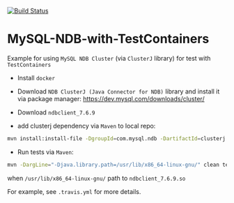 [![Build Status](https://travis-ci.com/eaxdev/MySQL-NDB-with-TestContainers.svg?branch=master)](https://travis-ci.com/eaxdev/MySQL-NDB-with-TestContainers)

# MySQL-NDB-with-TestContainers
Example for using `MySQL NDB Cluster` (via `ClusterJ` library) for test 
with `TestContainers`

* Install `docker`

* Download `NDB ClusterJ (Java Connector for NDB)` library and install 
it via package manager: https://dev.mysql.com/downloads/cluster/

* Download `ndbclient_7.6.9`

* add clusterj dependency via `Maven` to local repo: 
```bash
mvn install:install-file -DgroupId=com.mysql.ndb -DartifactId=clusterj -Dversion=7.6.9 -Dpackaging=jar -Dfile=clusterj-7.6.9.jar -DgeneratePom=true
```

* Run tests via `Maven`:

```bash
mvn -DargLine="-Djava.library.path=/usr/lib/x86_64-linux-gnu/" clean test
```

when `/usr/lib/x86_64-linux-gnu/` path to `ndbclient_7.6.9.so`

For example, see `.travis.yml` for more details.
